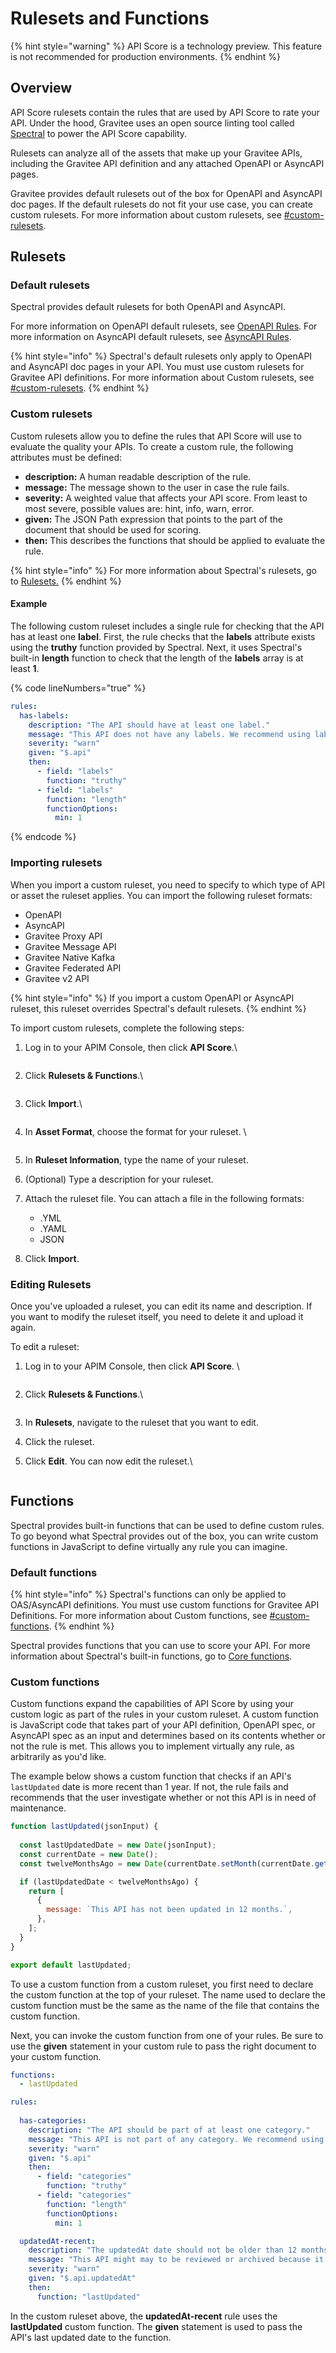 # Rulesets and Functions

{% hint style="warning" %}
API Score is a technology preview. This feature is not recommended for production environments.&#x20;
{% endhint %}

## Overview

API Score rulesets contain the rules that are used by API Score to rate your API. Under the hood, Gravitee uses an open source linting tool called [Spectral](https://github.com/stoplightio/spectral) to power the API Score capability.

Rulesets can analyze all of the assets that make up your Gravitee APIs, including the Gravitee API definition and any attached OpenAPI or AsyncAPI pages.&#x20;

Gravitee provides default rulesets out of the box for OpenAPI and AsyncAPI doc pages. If the default rulesets do not fit your use case, you can create custom rulesets. For more information about custom rulesets, see [#custom-rulesets](rulesets-and-functions.md#custom-rulesets "mention").

## Rulesets

### Default rulesets

Spectral provides default rulesets for both OpenAPI and AsyncAPI.&#x20;

For more information on OpenAPI default rulesets, see [OpenAPI Rules](https://docs.stoplight.io/docs/spectral/4dec24461f3af-open-api-rules). For more information on AsyncAPI default rulesets, see [AsyncAPI Rules](https://docs.stoplight.io/docs/spectral/1e63ffd0220f3-async-api-rules).

{% hint style="info" %}
Spectral's default rulesets only apply to OpenAPI and AsyncAPI doc pages in your API. You must use custom rulesets for Gravitee API definitions. For more information about Custom rulesets, see [#custom-rulesets](rulesets-and-functions.md#custom-rulesets "mention").
{% endhint %}

### Custom rulesets

Custom rulesets allow you to define the rules that API Score will use to evaluate the quality your APIs. To create a custom rule, the following attributes must be defined:

* **description:** A human readable description of the rule.
* **message:** The message shown to the user in case the rule fails.
* **severity:** A weighted value that affects your API score. From least to most severe, possible values are: hint, info, warn, error.
* **given:** The JSON Path expression that points to the part of the document that should be used for scoring.
* **then:** This describes the functions that should be applied to evaluate the rule.&#x20;

{% hint style="info" %}
For more information about Spectral's rulesets, go to [Rulesets.](https://docs.stoplight.io/docs/spectral/e5b9616d6d50c-rulesets)
{% endhint %}

#### Example

The following custom ruleset includes a single rule for checking that the API has at least one **label**. First, the rule checks that the **labels** attribute exists using the **truthy** function provided by Spectral. Next, it uses Spectral's built-in **length** function to check that the length of the **labels** array is at least **1**.&#x20;

{% code lineNumbers="true" %}
```yaml
rules:
  has-labels:
    description: "The API should have at least one label."
    message: "This API does not have any labels. We recommend using labels to better document your APIs."
    severity: "warn"
    given: "$.api"
    then:
      - field: "labels"
        function: "truthy"
      - field: "labels"
        function: "length"
        functionOptions:
          min: 1
```
{% endcode %}

### Importing rulesets

When you import a custom ruleset, you need to specify to which type of API or asset the ruleset applies. You can import the following ruleset formats:&#x20;

* OpenAPI
* AsyncAPI
* Gravitee Proxy API
* Gravitee Message API
* Gravitee Native Kafka
* Gravitee Federated API
* Gravitee v2 API

{% hint style="info" %}
If you import a custom OpenAPI or AsyncAPI ruleset, this ruleset overrides Spectral's default rulesets.
{% endhint %}

To import custom rulesets, complete the following steps:

1.  Log in to your APIM Console, then click **API Score**.\


    <figure><img src="../../.gitbook/assets/image (231).png" alt=""><figcaption></figcaption></figure>
2.  Click **Rulesets & Functions**.\


    <figure><img src="../../.gitbook/assets/image (232).png" alt=""><figcaption></figcaption></figure>
3.  Click **Import**.\


    <figure><img src="../../.gitbook/assets/image (233).png" alt=""><figcaption></figcaption></figure>
4.  In **Asset Format**, choose the format for your ruleset. \


    <figure><img src="../../.gitbook/assets/image (234).png" alt=""><figcaption></figcaption></figure>
5. In **Ruleset Information**, type the name of your ruleset.
6. (Optional) Type a description for your ruleset.
7. Attach the ruleset file. You can attach a file in the following formats:
   * .YML
   * .YAML
   * JSON
8. Click **Import**.

### Editing Rulesets

Once you've uploaded a ruleset, you can edit its name and description. If you want to modify the ruleset itself, you need to delete it and upload it again.&#x20;

To edit a ruleset:

1.  Log in to your APIM Console, then click **API Score**. \


    <figure><img src="../../.gitbook/assets/image (235).png" alt=""><figcaption></figcaption></figure>
2.  Click **Rulesets & Functions**.\


    <figure><img src="../../.gitbook/assets/image (236).png" alt=""><figcaption></figcaption></figure>
3. In **Rulesets**, navigate to the ruleset that you want to edit.&#x20;
4. Click the ruleset.&#x20;
5.  Click **Edit**. You can now edit the ruleset.\


    <figure><img src="../../.gitbook/assets/image (237).png" alt=""><figcaption></figcaption></figure>

## Functions

Spectral provides built-in functions that can be used to define custom rules. To go beyond what Spectral provides out of the box, you can write custom functions in JavaScript to define virtually any rule you can imagine.

### Default functions

{% hint style="info" %}
Spectral's functions can only be applied to OAS/AsyncAPI definitions. You must use custom functions for Gravitee API Definitions. For more information about Custom functions, see [#custom-functions](rulesets-and-functions.md#custom-functions "mention").
{% endhint %}

Spectral provides functions that you can use to score your API. For more information about Spectral's built-in functions, go to [Core functions](https://docs.stoplight.io/docs/spectral/cb95cf0d26b83-core-functions).

### Custom functions&#x20;

Custom functions expand the capabilities of API Score by using your custom logic as part of the rules in your custom ruleset. A custom function is JavaScript code that takes part of your API definition, OpenAPI spec, or AsyncAPI spec as an input and determines based on its contents whether or not the rule is met. This allows you to implement virtually any rule, as arbitrarily as you'd like.&#x20;

The example below shows a custom function that checks if an API's `lastUpdated` date is more recent than 1 year. If not, the rule fails and recommends that the user investigate whether or not this API is in need of maintenance.

```javascript
function lastUpdated(jsonInput) {
  
  const lastUpdatedDate = new Date(jsonInput);
  const currentDate = new Date();
  const twelveMonthsAgo = new Date(currentDate.setMonth(currentDate.getMonth() - 12));

  if (lastUpdatedDate < twelveMonthsAgo) {
    return [
      {
        message: `This API has not been updated in 12 months.`,
      },
    ];
  }
}

export default lastUpdated;
```

To use a custom function from a custom ruleset, you first need to declare the custom function at the top of your ruleset. The name used to declare the custom function must be the same as the name of the file that contains the custom function.

Next, you can invoke the custom function from one of your rules. Be sure to use the **given** statement in your custom rule to pass the right document to your custom function.

```yaml
functions:
  - lastUpdated

rules:
  
  has-categories:
    description: "The API should be part of at least one category."
    message: "This API is not part of any category. We recommend using categories to better organize your APIs."
    severity: "warn"
    given: "$.api"
    then:
      - field: "categories"
        function: "truthy"
      - field: "categories"
        function: "length"
        functionOptions:
          min: 1

  updatedAt-recent:
    description: "The updatedAt date should not be older than 12 months."
    message: "This API might may to be reviewed or archived because it was last updated more than 12 months ago."
    severity: "warn"
    given: "$.api.updatedAt"
    then:
      function: "lastUpdated"
```

In the custom ruleset above, the **updatedAt-recent** rule uses the **lastUpdated** custom function. The **given** statement is used to pass the API's last updated date to the function.
